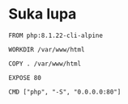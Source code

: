 # Suka lupa

```
FROM php:8.1.22-cli-alpine

WORKDIR /var/www/html

COPY . /var/www/html

EXPOSE 80

CMD ["php", "-S", "0.0.0.0:80"]
```
